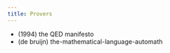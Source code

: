 ```yaml
---
title: Provers
---
```


- (1994) the QED manifesto
- (de bruijn) the-mathematical-language-automath
